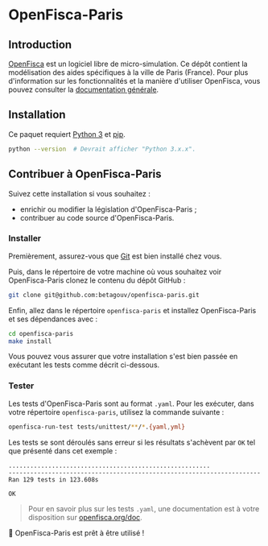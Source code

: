 # OpenFisca-Paris

## Introduction

[OpenFisca](https://fr.openfisca.org/) est un logiciel libre de micro-simulation. Ce dépôt contient la modélisation des aides spécifiques à la ville de Paris (France). Pour plus d'information sur les fonctionnalités et la manière d'utiliser OpenFisca, vous pouvez consulter la [documentation générale](http://openfisca.org/doc/).

## Installation

Ce paquet requiert [Python 3](https://www.python.org/downloads/) et [pip](https://pip.pypa.io/en/stable/installing/).

```sh
python --version  # Devrait afficher "Python 3.x.x".
```

## Contribuer à OpenFisca-Paris

Suivez cette installation si vous souhaitez :
- enrichir ou modifier la législation d'OpenFisca-Paris ;
- contribuer au code source d'OpenFisca-Paris.

### Installer 

Premièrement, assurez-vous que [Git](https://www.git-scm.com/) est bien installé chez vous.

Puis, dans le répertoire de votre machine où vous souhaitez voir OpenFisca-Paris clonez le contenu du dépôt GitHub :

```sh
git clone git@github.com:betagouv/openfisca-paris.git
```

Enfin, allez dans le répertoire `openfisca-paris` et installez OpenFisca-Paris et ses dépendances avec :

```sh
cd openfisca-paris
make install
```

Vous pouvez vous assurer que votre installation s'est bien passée en exécutant les tests comme décrit ci-dessous.

### Tester

Les tests d'OpenFisca-Paris sont au format `.yaml`. 
Pour les exécuter, dans votre répertoire `openfisca-paris`, utilisez la commande suivante :

```sh
openfisca-run-test tests/unittest/**/*.{yaml,yml}
```

Les tests se sont déroulés sans erreur si les résultats s'achèvent par `OK` tel que présenté dans cet exemple :

```
........................................................
----------------------------------------------------------------------
Ran 129 tests in 123.608s

OK
```

> Pour en savoir plus sur les tests `.yaml`, une documentation est à votre disposition sur [openfisca.org/doc](http://openfisca.org/doc/coding-the-legislation/writing_yaml_tests.html).

:tada: OpenFisca-Paris est prêt à être utilisé !
